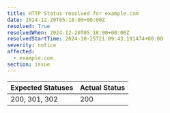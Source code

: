 ```yaml
---
title: HTTP Status resolved for example.com
date: 2024-12-20T05:18:00+00:00Z
resolved: True
resolvedWhen: 2024-12-20T05:18:00+00:00Z
resolvedStartTime: 2024-10-25T21:09:43.191474+00:00
severity: notice
affected:
  - example.com
section: issue
---
```


| Expected Statuses | Actual Status  |
|-------------------|----------------|
| 200, 301, 302 | 200 |
